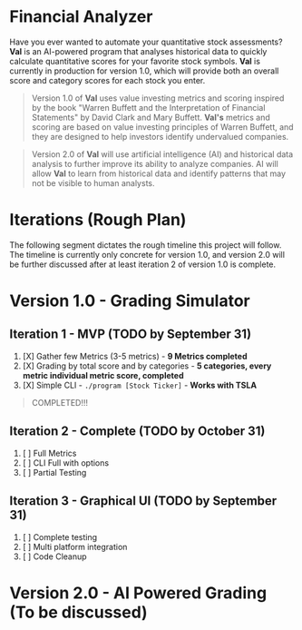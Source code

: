 # Financial Analyzer 

Have you ever wanted to automate your quantitative stock assessments? **Val** is an AI-powered program that analyses historical data to 
quickly calculate quantitative scores for your favorite stock symbols. **Val** is currently in production for version 1.0, which will provide both an overall score 
and category scores for each stock you enter.

> Version 1.0 of **Val** uses value investing metrics and scoring inspired by the book "Warren Buffett and the Interpretation of Financial Statements" by 
David Clark and Mary Buffett. **Val's** metrics and scoring are based on value investing principles of Warren Buffett, and they are designed to help 
investors identify undervalued companies.

> Version 2.0 of **Val** will use artificial intelligence (AI) and historical data analysis to further improve its ability to analyze companies. 
AI will allow **Val** to learn from historical data and identify patterns that may not be visible to human analysts. 

# 

# Iterations (Rough Plan)
The following segment dictates the rough timeline this project will follow. The timeline is currently only concrete for version 1.0, and version 2.0 will be further discussed after at least iteration 2 of version 1.0 is complete.

# Version 1.0 - Grading Simulator 
## Iteration 1 - MVP (TODO by September 31)
1. [X] Gather few Metrics (3-5 metrics) - **9 Metrics completed**
2. [X] Grading by total score and by categories - **5 categories, every metric individual metric score, completed**
3. [X] Simple CLI - `./program [Stock Ticker]` - **Works with TSLA**
> COMPLETED!!!

## Iteration 2 - Complete (TODO by October 31)
1. [ ] Full Metrics
2. [ ] CLI Full with options
3. [ ] Partial Testing

## Iteration 3 - Graphical UI (TODO by September 31)
1. [ ] Complete testing
2. [ ] Multi platform integration
3. [ ] Code Cleanup

# Version 2.0 - AI Powered Grading (To be discussed)
